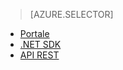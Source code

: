 > [AZURE.SELECTOR]
- [Portale](../articles/media-services-portal-check-job-progress.md)
- [.NET SDK](../articles/media-services-check-job-progress.md)
- [API REST](../articles/media-services-rest-check-job-progress.md)

<!--HONumber=52-->
